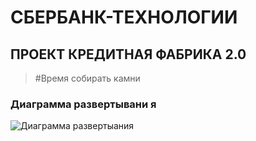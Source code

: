   СБЕРБАНК-ТЕХНОЛОГИИ
====================

ПРОЕКТ КРЕДИТНАЯ ФАБРИКА 2.0
---------------------

>#Время собирать камни

### Диаграмма развертывани я

 ![Диаграмма развертыания](img/deployment.png)

